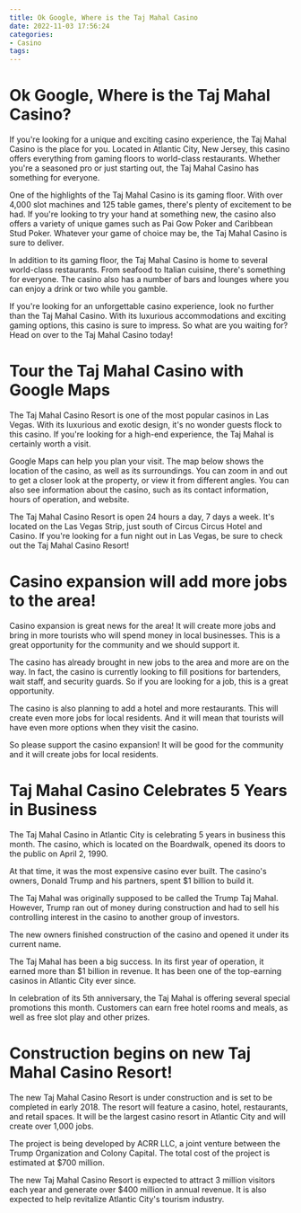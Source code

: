 ```yaml
---
title: Ok Google, Where is the Taj Mahal Casino
date: 2022-11-03 17:56:24
categories:
- Casino
tags:
---
```



#  Ok Google, Where is the Taj Mahal Casino?

If you're looking for a unique and exciting casino experience, the Taj Mahal Casino is the place for you. Located in Atlantic City, New Jersey, this casino offers everything from gaming floors to world-class restaurants. Whether you're a seasoned pro or just starting out, the Taj Mahal Casino has something for everyone.

One of the highlights of the Taj Mahal Casino is its gaming floor. With over 4,000 slot machines and 125 table games, there's plenty of excitement to be had. If you're looking to try your hand at something new, the casino also offers a variety of unique games such as Pai Gow Poker and Caribbean Stud Poker. Whatever your game of choice may be, the Taj Mahal Casino is sure to deliver.

In addition to its gaming floor, the Taj Mahal Casino is home to several world-class restaurants. From seafood to Italian cuisine, there's something for everyone. The casino also has a number of bars and lounges where you can enjoy a drink or two while you gamble.

If you're looking for an unforgettable casino experience, look no further than the Taj Mahal Casino. With its luxurious accommodations and exciting gaming options, this casino is sure to impress. So what are you waiting for? Head on over to the Taj Mahal Casino today!

#  Tour the Taj Mahal Casino with Google Maps

The Taj Mahal Casino Resort is one of the most popular casinos in Las Vegas. With its luxurious and exotic design, it's no wonder guests flock to this casino. If you're looking for a high-end experience, the Taj Mahal is certainly worth a visit.

Google Maps can help you plan your visit. The map below shows the location of the casino, as well as its surroundings. You can zoom in and out to get a closer look at the property, or view it from different angles. You can also see information about the casino, such as its contact information, hours of operation, and website.

The Taj Mahal Casino Resort is open 24 hours a day, 7 days a week. It's located on the Las Vegas Strip, just south of Circus Circus Hotel and Casino. If you're looking for a fun night out in Las Vegas, be sure to check out the Taj Mahal Casino Resort!

#  Casino expansion will add more jobs to the area!

Casino expansion is great news for the area! It will create more jobs and bring in more tourists who will spend money in local businesses. This is a great opportunity for the community and we should support it.

The casino has already brought in new jobs to the area and more are on the way. In fact, the casino is currently looking to fill positions for bartenders, wait staff, and security guards. So if you are looking for a job, this is a great opportunity.

The casino is also planning to add a hotel and more restaurants. This will create even more jobs for local residents. And it will mean that tourists will have even more options when they visit the casino.

So please support the casino expansion! It will be good for the community and it will create jobs for local residents.

#  Taj Mahal Casino Celebrates 5 Years in Business

The Taj Mahal Casino in Atlantic City is celebrating 5 years in business this month. The casino, which is located on the Boardwalk, opened its doors to the public on April 2, 1990.

At that time, it was the most expensive casino ever built. The casino's owners, Donald Trump and his partners, spent $1 billion to build it.

The Taj Mahal was originally supposed to be called the Trump Taj Mahal. However, Trump ran out of money during construction and had to sell his controlling interest in the casino to another group of investors.

The new owners finished construction of the casino and opened it under its current name.

The Taj Mahal has been a big success. In its first year of operation, it earned more than $1 billion in revenue. It has been one of the top-earning casinos in Atlantic City ever since.

In celebration of its 5th anniversary, the Taj Mahal is offering several special promotions this month. Customers can earn free hotel rooms and meals, as well as free slot play and other prizes.

#  Construction begins on new Taj Mahal Casino Resort!

The new Taj Mahal Casino Resort is under construction and is set to be completed in early 2018. The resort will feature a casino, hotel, restaurants, and retail spaces. It will be the largest casino resort in Atlantic City and will create over 1,000 jobs.

The project is being developed by ACRR LLC, a joint venture between the Trump Organization and Colony Capital. The total cost of the project is estimated at $700 million.

The new Taj Mahal Casino Resort is expected to attract 3 million visitors each year and generate over $400 million in annual revenue. It is also expected to help revitalize Atlantic City's tourism industry.